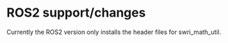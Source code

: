 # ROS2 support/changes

Currently the ROS2 version only installs the header files for swri_math_util.
